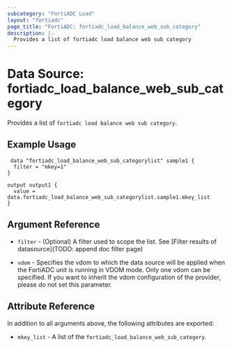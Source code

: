 ```yaml
---
subcategory: "FortiADC Load"
layout: "fortiadc"
page_title: "FortiADC: fortiadc_load_balance_web_sub_category"
description: |-
  Provides a list of fortiadc load balance web sub category
---
```


# Data Source: fortiadc_load_balance_web_sub_category
Provides a list of `fortiadc load balance web sub category`.

## Example Usage

```hcl
 data "fortiadc_load_balance_web_sub_categorylist" sample1 {
  filter = "mkey=1"
}

output output1 {
  value = data.fortiadc_load_balance_web_sub_categorylist.sample1.mkey_list
}
```

## Argument Reference

* `filter` - (Optional) A filter used to scope the list. See [Filter results of datasource](TODO: append doc filter page)

* `vdom` - Specifies the vdom to which the data source will be applied when the FortiADC unit is running in VDOM mode. Only one vdom can be specified. If you want to inherit the vdom configuration of the provider, please do not set this parameter.

## Attribute Reference

In addition to all arguments above, the following attributes are exported:

* `mkey_list` -  A list of the `fortiadc_load_balance_web_sub_category`.
